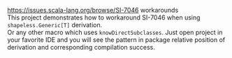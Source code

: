 https://issues.scala-lang.org/browse/SI-7046 workarounds   
This project demonstrates how to workaround SI-7046 when using `shapeless.Generic[T]` derivation.  
Or any other macro which uses `knowDirectSubclasses`.
Just open project in your favorite IDE and you will see the pattern in package relative position of derivation and corresponding compilation success.
